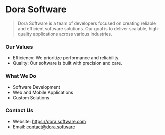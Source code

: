 # Dora Software
> Dora Software is a team of developers focused on creating reliable and efficient software solutions. Our goal is to deliver scalable, high-quality applications across various industries.

### Our Values
- Efficiency: We prioritize performance and reliability.
- Quality: Our software is built with precision and care.

### What We Do
- Software Development
- Web and Mobile Applications
- Custom Solutions

### Contact Us
- Website: https://dora.software.com
- Email: contact@dora.software
